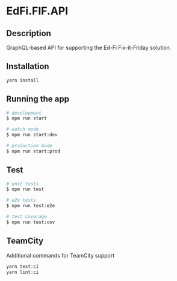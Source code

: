 # EdFi.FIF.API

## Description

GraphQL-based API for supporting the Ed-Fi Fix-it-Friday solution.

## Installation

```powershell
yarn install
```

## Running the app

```bash
# development
$ npm run start

# watch mode
$ npm run start:dev

# production mode
$ npm run start:prod
```

## Test

```bash
# unit tests
$ npm run test

# e2e tests
$ npm run test:e2e

# test coverage
$ npm run test:cov
```

## TeamCity

Additional commands for TeamCity support

```powershell
yarn test:ci
yarn lint:ci
```
